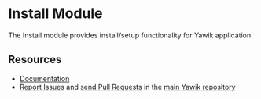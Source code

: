 Install Module
====

The Install module provides install/setup functionality for Yawik application.

Resources
----
  * [Documentation](https://yawik.readthedocs.io/en/latest/installation.html)
  * [Report Issues](https://github.com/cross-solution/YAWIK/issues) and
    [send Pull Requests](https://github.com/cross-solution/YAWIK/pulls)
    in the [main Yawik repository](https://github.com/cross-solution/YAWIK)